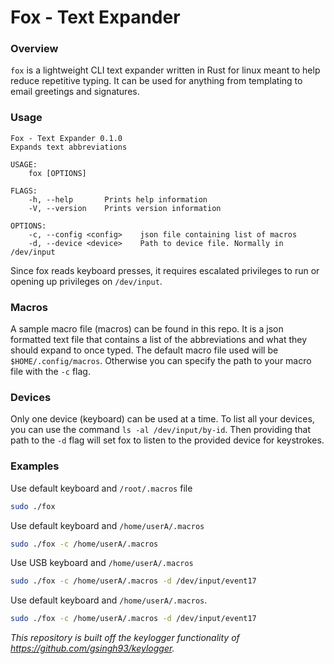 # Fox - Text Expander

### Overview

`fox` is a lightweight CLI text expander written in Rust for linux meant
to help reduce repetitive typing. It can be used for anything from
templating to email greetings and signatures.

### Usage

```
Fox - Text Expander 0.1.0
Expands text abbreviations

USAGE:
    fox [OPTIONS]

FLAGS:
    -h, --help       Prints help information
    -V, --version    Prints version information

OPTIONS:
    -c, --config <config>    json file containing list of macros
    -d, --device <device>    Path to device file. Normally in /dev/input
```

Since fox reads keyboard presses, it requires escalated privileges to run or
opening up privileges on `/dev/input`.

### Macros

A sample macro file (macros) can be found in this repo. It is a json formatted 
text file that contains a list of the abbreviations and what they should
expand to once typed. The default macro file 
used will be `$HOME/.config/macros`. Otherwise you can specify the path to your
macro file with the `-c` flag. 

### Devices

Only one device (keyboard) can be used at a time. To list all your devices,
you can use the command `ls -al /dev/input/by-id`. Then providing that path
to the `-d` flag will set fox to listen to the provided device for keystrokes.

### Examples

Use default keyboard and `/root/.macros` file

```bash
sudo ./fox
```

Use default keyboard and `/home/userA/.macros`

```bash
sudo ./fox -c /home/userA/.macros
```

Use USB keyboard and `/home/userA/.macros`

```bash
sudo ./fox -c /home/userA/.macros -d /dev/input/event17
```

Use default keyboard and `/home/userA/.macros`.

```bash
sudo ./fox -c /home/userA/.macros -d /dev/input/event17
```

_This repository is built off the keylogger functionality of https://github.com/gsingh93/keylogger._
